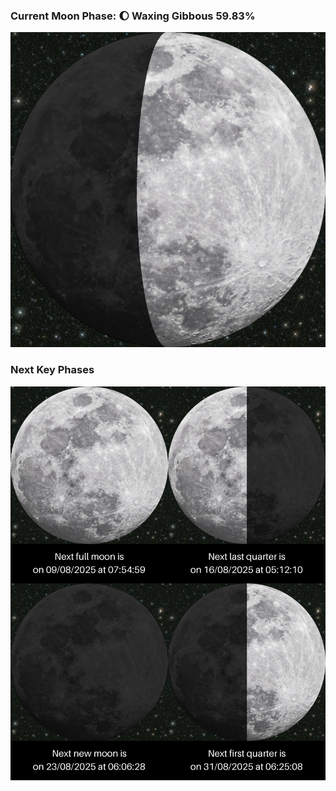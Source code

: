 ### Current Moon Phase: 🌔 Waxing Gibbous 59.83%
![Moon Phase](moonphase.png)
### Next Key Phases
![Gallery](gallery.png)
